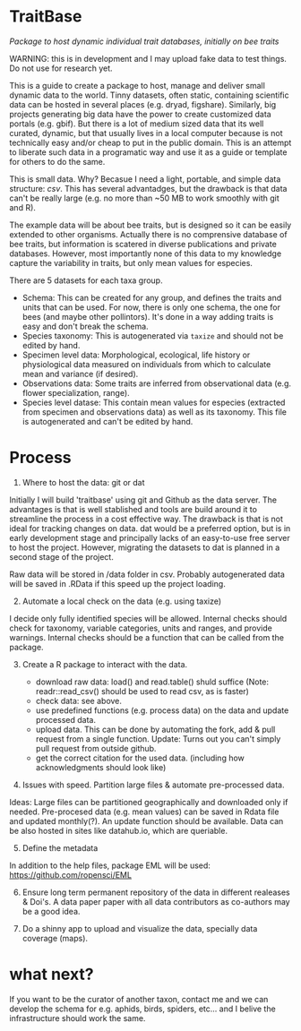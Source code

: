 # TraitBase 
*Package to host dynamic individual trait databases, initially on bee traits*

WARNING: this is in development and I may upload fake data to test things. Do not use for research yet.  

This is a guide to create a package to host, manage and deliver small dynamic data to the world. Tinny datasets, often static, containing scientific data can be hosted in several places (e.g. dryad, figshare). Similarly, big projects generating big data have the power to create customized data portals (e.g. gbif). But there is a lot of medium sized data that its well curated, dynamic, but that usually lives in a local computer because is not technically easy and/or cheap to put in the public domain. This is an attempt to liberate such data in a programatic way and use it as a guide or template for others to do the same.

This is small data. Why? Becasue I need a light, portable, and simple data structure: _csv_. This has several advantadges, but the drawback is that data can't be really large (e.g. no more than ~50 MB to work smoothly with git and R).

The example data will be about bee traits, but is designed so it can be easily extended to other organisms. Actually there is no comprensive database of bee traits, but information is scatered in diverse publications and private databases. However, most importantly none of this data to my knowledge capture the variability in traits, but only mean values for especies. 

There are 5 datasets for each taxa group.

- Schema: This can be created for any group, and defines the traits and units that can be used. For now, there is only one schema, the one for bees (and maybe other pollintors). It's done in a way adding traits is easy and don't break the schema.
- Species taxonomy: This is autogenerated via `taxize` and should not be edited by hand.
- Specimen level data: Morphological, ecological, life history or physiological data measured on individuals from which to calculate mean and variance (if desired). 
- Observations data: Some traits are inferred from observational data (e.g. flower specialization, range). 
- Species level datase: This contain mean values for especies (extracted from specimen and observations data) as well as its taxonomy. This file is autogenerated and can't be edited by hand.

# Process

1) Where to host the data: git or dat

Initially I will build 'traitbase' using git and Github as the data server. The advantages is that is well stablished and tools are build around it to streamline the process in a cost effective way. The drawback is that is not ideal for tracking changes on data. dat would be a preferred option, but is in early development stage and principally lacks of an easy-to-use free server to host the project. However, migrating the datasets to dat is planned in a second stage of the project.

Raw data will be stored in /data folder in csv. Probably autogenerated data will be saved in .RData if this speed up the project loading.

2) Automate a local check on the data (e.g. using taxize)

I decide only fully identified species will be allowed. Internal checks should check for taxonomy, variable categories, units and ranges, and provide warnings. Internal checks should be a function that can be called from the package.

3) Create a R package to interact with the data.
    - download raw data: load() and read.table() shuld suffice (Note:  readr::read_csv() should be used to read csv, as is faster)
    - check data: see above.
    - use predefined functions (e.g. process data) on the data and update processed data.
    - upload data. This can be done by automating the fork, add & pull request from a single function. Update: Turns out you can't simply pull request from outside github.
    - get the correct citation for the used data. (including how acknowledgments should look like)

4) Issues with speed. Partition large files & automate pre-processed data.

Ideas: Large files can be partitioned geographically and downloaded only if needed. 
Pre-procesed data (e.g. mean values) can be saved in Rdata file and updated monthly(?). An update function should be available. Data can be also hosted in sites like datahub.io, which are queriable.

5) Define the metadata 

In addition to the help files, package EML will be used: https://github.com/ropensci/EML

6) Ensure long term permanent repository of the data in different realeases & Doi's. A data paper paper with all data contributors as co-authors may be a good idea.

7) Do a shinny app to upload and visualize the data, specially data coverage (maps).

# what next?

If you want to be the curator of another taxon, contact me and we can develop the schema for e.g. aphids, birds, spiders, etc... and I belive the infrastructure should work the same.




